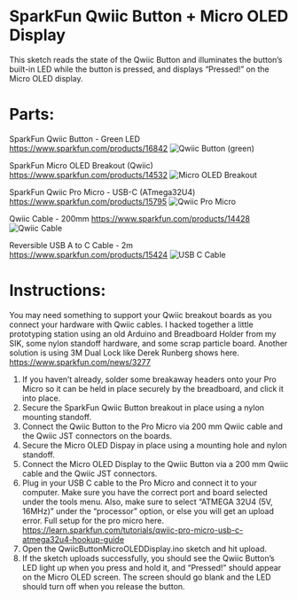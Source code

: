 # SparkFun Qwiic Button + Micro OLED Display
This sketch reads the state of the Qwiic Button and illuminates the button’s built-in LED while the button is pressed, and displays “Pressed!” on the Micro OLED display.

# Parts:
SparkFun Qwiic Button - Green LED
https://www.sparkfun.com/products/16842
![Qwiic Button (green)](https://cdn.sparkfun.com//assets/parts/1/5/7/6/7/16842-SparkFun_Qwiic_Button_-_Green_LED-01.jpg)

SparkFun Micro OLED Breakout (Qwiic)
https://www.sparkfun.com/products/14532
![Micro OLED Breakout](https://cdn.sparkfun.com//assets/parts/1/2/6/2/1/14532-SparkFun_Micro_OLED_Breakout__Qwiic_-01.jpg)

SparkFun Qwiic Pro Micro - USB-C (ATmega32U4)
https://www.sparkfun.com/products/15795
![Qwiic Pro Micro](https://cdn.sparkfun.com//assets/parts/1/4/4/0/4/15795-Pro_Micro_C-01.jpg)

Qwiic Cable - 200mm
https://www.sparkfun.com/products/14428
![Qwiic Cable](https://cdn.sparkfun.com//assets/parts/1/2/4/5/4/14428-Qwiic_Cable_-_200mm-01.jpg)

Reversible USB A to C Cable - 2m
https://www.sparkfun.com/products/15424
![USB C Cable](https://cdn.sparkfun.com//assets/parts/1/3/9/8/3/15424-Reversible_USB_A_to_C_Cable_-_2m-01.jpg)

# Instructions:

You may need something to support your Qwiic breakout boards as you connect your hardware with Qwiic cables. I hacked together a little prototyping station using an old Arduino and Breadboard Holder from my SIK, some nylon standoff hardware, and some scrap particle board. Another solution is using 3M Dual Lock like Derek Runberg shows here. https://www.sparkfun.com/news/3277

1. If you haven’t already, solder some breakaway headers onto your Pro Micro so it can be held in place securely by the breadboard, and click it into place.
2. Secure the SparkFun Qwiic Button breakout in place using a nylon mounting standoff.
3. Connect the Qwiic Button to the Pro Micro via 200 mm Qwiic cable and the Qwiic JST connectors on the boards.
4. Secure the Micro OLED Dispay in place using a mounting hole and nylon standoff.
5. Connect the Micro OLED Display to the Qwiic Button via a 200 mm Qwiic cable and the Qwiic JST connectors.
6. Plug in your USB C cable to the Pro Micro and connect it to your computer. Make sure you have the correct port and board selected under the tools menu. Also, make sure to select “ATMEGA 32U4 (5V, 16MHz)” under the “processor” option, or else you will get an upload error. Full setup for the pro micro here. https://learn.sparkfun.com/tutorials/qwiic-pro-micro-usb-c-atmega32u4-hookup-guide
7. Open the QwiicButtonMicroOLEDDisplay.ino sketch and hit upload.
8. If the sketch uploads successfully, you should see the Qwiic Button’s LED light up when you press and hold it, and “Pressed!” should appear on the Micro OLED screen. The screen should go blank and the LED should turn off when you release the button.

